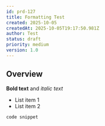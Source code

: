 ```yaml
---
id: prd-127
title: Formatting Test
created: 2025-10-05
createdAt: 2025-10-05T19:17:50.981Z
author: Test
status: draft
priority: medium
version: 1.0
---
```


## Overview

**Bold text** and *italic text*

- List item 1
- List item 2

`code snippet`